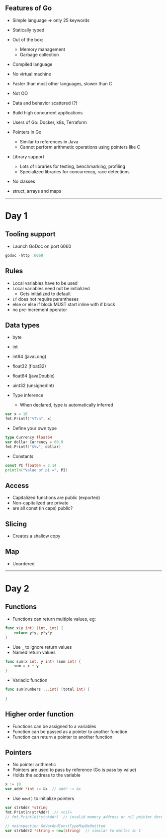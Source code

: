 ## Features of Go
* Simple language => only 25 keywords
* Statically typed
* Out of the box:
  * Memory management
  * Garbage collection
* Compiled language
* No virtual machine
* Faster than most other languages, slower than C
* Not OO
* Data and behavior scattered (?)
* Build high concurrent applications
* Users of Go: Docker, k8s, Terraform


* Pointers in Go
  * Similar to references in Java
  * Cannot perform arithmetic operations using pointers like C


* Library support
  * Lots of libraries for testing, benchmarking, profiling
  * Specialized libraries for concurrency, race detections


* No classes
* struct, arrays and maps

---

# Day 1

## Tooling support
* Launch GoDoc on port 6060
```go
godoc -http :6060
```


## Rules
* Local variables have to be used
* Local variables need not be initialized
  * Gets initialized to default
* `if` does not require parantheses
* else or else if block MUST start inline with if block
* no pre-increment operator


## Data types
* byte
* int
* int64 (javaLong)
* float32 (float32)
* float64 (javaDouble)
* uint32 (unsignedInt)


* Type inference
  * When declared, type is automatically inferred
```go
var x = 10
fmt.Printf("%T\n", x)
```

* Define your own type
```go
type Currency float64
var dollar Currency = 60.9
fmt.Printf("$%v", dollar)
```

* Constants
```go
const PI float64 = 3.14
println("Value of pi =", PI)
```


## Access
* Capitalized functions are public (exported)
* Non-capitalized are private
* are all const (in caps) public?


## Slicing
* Creates a shallow copy


## Map
* Unordered

---

# Day 2

## Functions
* Functions can return multiple values, eg:
```go
func x(y int) (int, int) {
    return y*y, y*y*y
}
```
* Use `_` to ignore return values
* Named return values
```go
func sum(x int, y int) (sum int) {
	sum = x + y
}
```
* Variadic function
```go
func sum(numbers ...int) (total int) {
    
}
```

## Higher order function
* Functions can be assigned to a variables
* Function can be passed as a pointer to another function
* Function can return a pointer to another function

## Pointers
* No pointer arithmetic
* Pointers are used to pass by reference (Go is pass by value)
* Holds the address to the variable
```go
x := 10
var addr *int := &x  // addr := &x
```
* Use `new()` to initialize pointers
```go
var strAddr *string
fmt.Println(strAddr)  // <nil>
// fmt.Println(*strAddr)  // invalid memory address or nil pointer dereference

// noinspection GoVarAndConstTypeMayBeOmitted
var strAddr2 *string = new(string)  // similar to malloc in C
``` 
